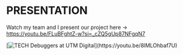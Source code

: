 # PRESENTATION

Watch my team and I present our project here -> https://youtu.be/FLuBFghtZ-w?si=_cZQ5gUp87NFgqN7

[![TECH Debuggers at UTM Digital]([https://images.app.goo.gl/PioeBAv6unWAQdXZ8](https://imgur.com/a/kcwVp7u))](https://youtu.be/8lMLOhbaf7U)
